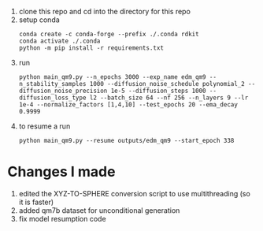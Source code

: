 1. clone this repo and cd into the directory for this repo
1. setup conda
   ```
   conda create -c conda-forge --prefix ./.conda rdkit
   conda activate ./.conda
   python -m pip install -r requirements.txt
   ```
1. run
   ```
   python main_qm9.py --n_epochs 3000 --exp_name edm_qm9 --n_stability_samples 1000 --diffusion_noise_schedule polynomial_2 --diffusion_noise_precision 1e-5 --diffusion_steps 1000 --diffusion_loss_type l2 --batch_size 64 --nf 256 --n_layers 9 --lr 1e-4 --normalize_factors [1,4,10] --test_epochs 20 --ema_decay 0.9999
   ```
1. to resume a run
   ```
   python main_qm9.py --resume outputs/edm_qm9 --start_epoch 338
   ```


# Changes I made
1. edited the XYZ-TO-SPHERE conversion script to use multithreading (so it is faster)
1. added qm7b dataset for unconditional generation
1. fix model resumption code